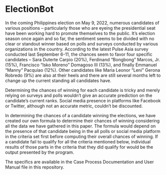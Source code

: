 # ElectionBot

In the coming Philippines election on May 9, 2022, numerous candidates of various positions – particularly those who are eyeing the presidential seat have been working hard to promote themselves to the public. It’s election season once again and so far, the sentiment seems to be divided with no clear or standout winner based on polls and surveys conducted by various organizations in the country. According to the latest Pulse Asia survey conducted last September 6-11, the chances seem to favor four specific candidates – Sara Duterte Carpio (20%), Ferdinand “Bongbong” Marcos, Jr. (15%), Francisco “Isko Moreno” Domagoso III (13%), and finally Emmanuel “Manny” Pacquiao (12%). Other candidates like Maria Leonor “Leni” Gerona Robredo (9%) are also at their heels and there are still several months left to change up the current standing all candidates have.

Determining the chances of winning for each candidate is tricky and merely relying on surveys and polls wouldn’t give an accurate prediction on the candidate’s current ranks. Social media presence in platforms like Facebook or Twitter, although not an accurate metric, couldn’t be discounted.

In determining the chances of a candidate winning the elections, we have created our own formula to determine their chances of winning considering all the data we have gathered in this paper. The formula would depend on the presence of that candidate being in the all polls or social media platform in the criteria set first before computing their overall chances of winning. If a candidate fail to qualify for all the criteria mentioned below, individual results of those parts in the criteria that they did qualify for would be the output presented by the program. 

The specifics are available in the Case Process Documentation and User Manual file in this repository.
